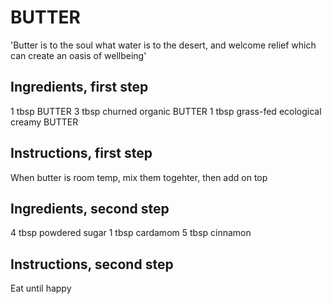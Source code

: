 # BUTTER

'Butter is to the soul what water is to the desert, and welcome relief which can create an oasis of wellbeing'

## Ingredients, first step
1 tbsp BUTTER
3 tbsp churned organic BUTTER
1 tbsp grass-fed ecological creamy BUTTER

## Instructions, first step
When butter is room temp, mix them togehter, then add on top

## Ingredients, second step
4 tbsp powdered sugar
1 tbsp cardamom
5 tbsp cinnamon

## Instructions, second step
Eat until happy
